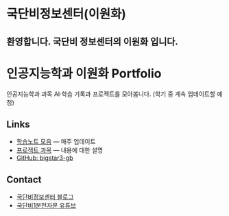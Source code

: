 # 국단비정보센터(이원화)
환영합니다. 국단비 정보센터의 이원화 입니다.
---
# 인공지능학과 이원화 Portfolio
인공지능학과 과목 AI·학습 기록과 프로젝트를 모아봅니다.
(학기 중 계속 업데이트할 예정)

## Links
- [학습노트 모음](#) — 매주 업데이트
- [프로젝트 과목](#) — 내용에 대한 설명
- [GitHub: bigstar3-gb](https://github.com/bigstar3-gb)

## Contact
- [국단비정보센터 블로그](https://blog.naver.com/bigstar33333)
- [국단비1분천자문 유튜브](https://www.youtube.com/@bigstar333)
